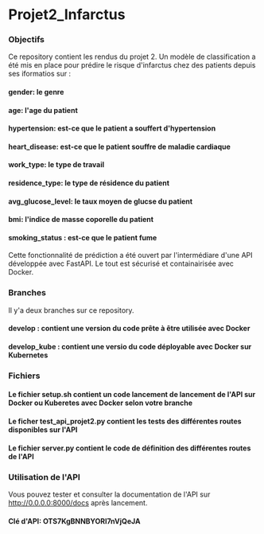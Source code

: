 # Projet2_Infarctus
### Objectifs 
Ce repository contient les rendus du projet 2. Un modèle de classification a été mis en place pour prédire le risque d'infarctus chez des patients depuis ses iformatios sur : 

#### gender: le genre
#### age: l'age du patient
#### hypertension: est-ce que le patient a souffert d'hypertension 
#### heart_disease: est-ce que le patient souffre de maladie cardiaque
#### work_type: le type de travail
#### residence_type: le type de résidence du patient
#### avg_glucose_level: le taux moyen de glucse du patient
#### bmi: l'indice de masse coporelle du patient
#### smoking_status : est-ce que le patient fume

Cette fonctionnalité de prédiction a été ouvert par l'intermédiare d'une API développée avec FastAPI. Le tout est sécurisé et containairisée avec Docker.

### Branches
Il y'a deux branches sur ce repository.
#### develop : contient une version du code prête à être utilisée avec Docker
####  develop_kube : contient une versio du code déployable avec Docker sur Kubernetes

### Fichiers
#### Le fichier setup.sh contient  un code lancement de lancement de l'API sur Docker ou Kuberetes avec Docker selon votre branche
#### Le ficher test_api_projet2.py contient les tests des différentes routes disponibles sur l'API
#### Le fichier server.py contient le code de définition des différentes routes de l'API 

### Utilisation de l'API
Vous pouvez tester et consulter la documentation de l'API sur http://0.0.0.0:8000/docs  après lancement. 
#### Clé d'API: OTS7KgBNNBYORI7nVjQeJA

